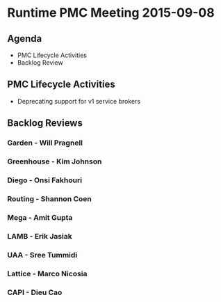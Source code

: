 # Runtime PMC Meeting 2015-09-08

## Agenda
* PMC Lifecycle Activities
* Backlog Review

## PMC Lifecycle Activities
* Deprecating support for v1 service brokers


## Backlog Reviews

### Garden - Will Pragnell

### Greenhouse - Kim Johnson

### Diego - Onsi Fakhouri

### Routing - Shannon Coen

### Mega - Amit Gupta

### LAMB - Erik Jasiak

### UAA - Sree Tummidi

### Lattice - Marco Nicosia

### CAPI - Dieu Cao





